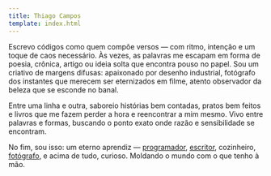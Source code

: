 ```yaml
---
title: Thiago Campos
template: index.html
---
```

Escrevo códigos como quem compõe versos — com ritmo, intenção e um toque de caos necessário. 
Às vezes, as palavras me escapam em forma de poesia, crônica, artigo ou ideia solta que encontra pouso no papel. 
Sou um criativo de margens difusas: apaixonado por desenho industrial, fotógrafo dos instantes que merecem ser eternizados em filme, atento observador da beleza que se esconde no banal.

Entre uma linha e outra, saboreio histórias bem contadas, pratos bem feitos e livros que me fazem perder a hora e reencontrar a mim mesmo. 
Vivo entre palavras e formas, buscando o ponto exato onde razão e sensibilidade se encontram.

No fim, sou isso: um eterno aprendiz — <a href="https://github.com/thigcampos" target="_blank">programador</a>, <a href="https://mastodon.social/@thgcmps" target="_blank">escritor</a>, cozinheiro, <a href="https://instagram.com/thigcampos" target="_blank">fotógrafo</a>, e acima de tudo, curioso. 
Moldando o mundo com o que tenho à mão.

